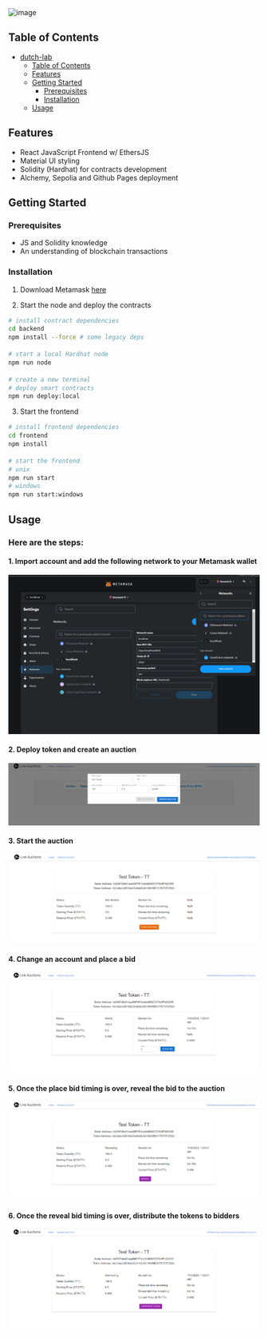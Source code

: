 <img width="537" alt="image" src="https://github.com/user-attachments/assets/acf10de9-d567-464b-ab58-150447490f58">

## Table of Contents

- [dutch-lab](#dutch-lab)
  - [Table of Contents](#table-of-contents)
  - [Features](#features)
  - [Getting Started](#getting-started)
    - [Prerequisites](#prerequisites)
    - [Installation](#installation)
  - [Usage](#usage)

## Features

- React JavaScript Frontend w/ EthersJS
- Material UI styling
- Solidity (Hardhat) for contracts development
- Alchemy, Sepolia and Github Pages deployment

## Getting Started

### Prerequisites

- JS and Solidity knowledge
- An understanding of blockchain transactions

### Installation

1. Download Metamask [here](https://metamask.io/)

2. Start the node and deploy the contracts

```bash
# install contract dependencies
cd backend
npm install --force # some legacy deps

# start a local Hardhat node
npm run node

# create a new terminal
# deploy smart contracts
npm run deploy:local
```

3. Start the frontend

```bash
# install frontend dependencies
cd frontend
npm install

# start the frontend
# unix
npm run start
# windows
npm run start:windows
```

## Usage

### Here are the steps:

#### 1. Import account and add the following network to your Metamask wallet

![Add network](assets/add_network.png)

#### 2. Deploy token and create an auction

![Create auction](assets/create_auction.png)

#### 3. Start the auction

![Start auction](assets/start_auction.png)

#### 4. Change an account and place a bid

![Place bid](assets/place_bid.png)

#### 5. Once the place bid timing is over, reveal the bid to the auction

![Reveal bid](assets/reveal_bid.png)

#### 6. Once the reveal bid timing is over, distribute the tokens to bidders

![Distribute tokens](assets/distribute_tokens.png)
